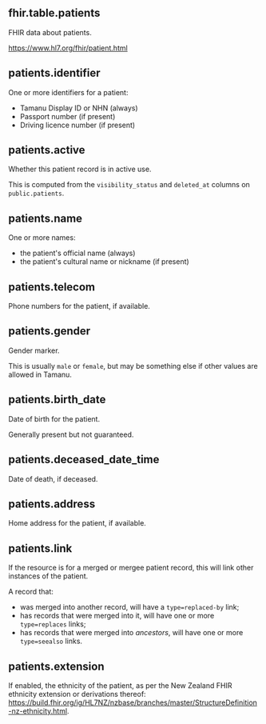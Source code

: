 ## fhir.table.patients

FHIR data about patients.

<https://www.hl7.org/fhir/patient.html>

## patients.identifier

One or more identifiers for a patient:

- Tamanu Display ID or NHN (always)
- Passport number (if present)
- Driving licence number (if present)

## patients.active

Whether this patient record is in active use.

This is computed from the `visibility_status` and `deleted_at` columns on `public.patients`.

## patients.name

One or more names:

- the patient's official name (always)
- the patient's cultural name or nickname (if present)

## patients.telecom

Phone numbers for the patient, if available.

## patients.gender

Gender marker.

This is usually `male` or `female`, but may be something else if other values are allowed in Tamanu.

## patients.birth_date

Date of birth for the patient.

Generally present but not guaranteed.

## patients.deceased_date_time

Date of death, if deceased.

## patients.address

Home address for the patient, if available.

## patients.link

If the resource is for a merged or mergee patient record, this will link other instances of the patient.

A record that:

- was merged into another record, will have a `type=replaced-by` link;
- has records that were merged into it, will have one or more `type=replaces` links;
- has records that were merged into _ancestors_, will have one or more `type=seealso` links.

## patients.extension

If enabled, the ethnicity of the patient, as per the New Zealand FHIR ethnicity extension or
derivations thereof: <https://build.fhir.org/ig/HL7NZ/nzbase/branches/master/StructureDefinition-nz-ethnicity.html>.

